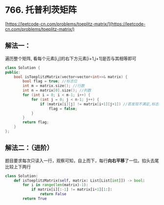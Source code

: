 # 766. 托普利茨矩阵

[https://leetcode-cn.com/problems/toeplitz-matrix/](https://leetcode-cn.com/problems/toeplitz-matrix/)

##  解法一：

遍历整个矩阵, 看每个元素\[i,j\]的右下方元素\[i+1,j+1\]是否与其相等即可

```cpp
class Solution {
public:
    bool isToeplitzMatrix(vector<vector<int>>& matrix) {
        bool flag = true; //标志位
        int m = matrix.size(); //行数
        int n = matrix[0].size(); //列数
        for (int i = 0; i < m-1; i++) {
            for (int j = 0; j < n-1; j++) {
                if (matrix[i][j] != matrix[i+1][j+1]) //若发现不满足,标志位置0
                    flag = false;
            }
        }
        return flag;
    }
};
```

## 解法二：（进阶）

题目要求每次只读入一行，观察可知，自上而下，每行**向右平移**了一位。掐头去尾比较上下两行

```python
class Solution:
    def isToeplitzMatrix(self, matrix: List[List[int]]) -> bool:
        for i in range(len(matrix)-1):
            if matrix[i][:-1] != matrix[i+1][1:]:
                return False
        return True
```

